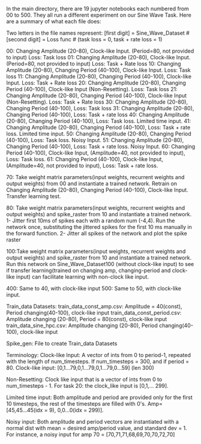 In the main directory, there are 19 jupyter notebooks each numbered from 00 to 500. They all run a different experiment on our Sine Wave Task. Here are a summary of what each file does:

Two letters in the file names represent:
[first digit] = Sine_Wave_Dataset #
[second digit] = Loss func # (task loss = 0, task + rate loss = 1)


00: Changing Amplitude (20-80), Clock-like Input. (Period=80, not provided to input) Loss: Task loss
01: Changing Amplitude (20-80), Clock-like Input. (Period=80, not provided to input) Loss: Task + Rate loss
10: Changing Amplitude (20-80), Changing Period (40-100), Clock-like Input. Loss: Task loss
11: Changing Amplitude (20-80), Changing Period (40-100), Clock-like Input. Loss: Task + Rate loss
20: Changing Amplitude (20-80), Changing Period (40-100), Clock-like Input (Non-Resetting). Loss: Task loss
21: Changing Amplitude (20-80), Changing Period (40-100), Clock-like Input (Non-Resetting). Loss: Task + Rate loss
30: Changing Amplitude (20-80), Changing Period (40-100), Loss: Task loss
31: Changing Amplitude (20-80), Changing Period (40-100), Loss: Task  + rate loss
40: Changing Amplitude (20-80), Changing Period (40-100), Loss: Task loss. Limited time input.
41: Changing Amplitude (20-80), Changing Period (40-100), Loss: Task + rate loss. Limited time input.
50: Changing Amplitude (20-80), Changing Period (40-100), Loss: Task loss. Noisy Input.
51: Changing Amplitude (20-80), Changing Period (40-100), Loss: Task + rate loss. Noisy Input.
60: Changing Period (40-100), Clock-like Input,  (Amplitude=40, not provided to input), Loss: Task loss. 
61: Changing Period (40-100), Clock-like Input,  (Amplitude=40, not provided to input), Loss: Task + rate loss.

70: Take weight matrix parameters(input weights, recurrent weights and output weights) from 00 and instantiate a trained network. Retrain on Changing Amplitude (20-80), Changing Period (40-100), Clock-like Input. Transfer learning test.

80: Take weight matrix parameters(input weights, recurrent weights and output weights) and spike_raster from 10 and instantiate a trained network. 
    1- Jitter first 10ms of spikes each with a random num (-4,4). Run the network once, substituting the jittered spikes for the first 10 ms manually in the forward function.
    2- Jitter all spikes of the network and plot the spike raster

100:Take weight matrix parameters(input weights, recurrent weights and output weights) and spike_raster from 10 and instantiate a trained network. Run this network on Sine_Wave_Dataset100 (without clock-like input) to see if transfer learning(trained on changing amp, changing-period and clock-like input) can facilitate learning with non-clock like input. 

400: Same to 40, with clock-like input
500: Same to 50, with clock-like input. 

Train_data Datasets:
train_data_const_amp.csv: Amplitude = 40(const), Period changing(40-100), clock-like input
train_data_const_period.csv: Amplitude changing (20-80), Period = 80(const), clock-like input
train_data_sine_hpc.csv:  Amplitude changing (20-80), Period changing(40-100), clock-like input

Spike_gen: File to create Train_data Datasets 

Terminology: 
Clock-like Input: A vector of ints from 0 to period-1, repeated with the length of num_timesteps. If num_timesteps = 300, and if period = 80. Clock-like input: [0,1...79,0,1...79,0,1...79,0...59] (len 300)

Non-Resetting: Clock like input that is a vector of ints from 0 to num_timesteps - 1. For task 20: the clock_like input is [0,1,... 299]. 

Limited time input: Both amplitude and period are provided only for the first 10 timesteps, the rest of the timesteps are filled with 0's. Amp= [45,45...45(idx = 9), 0,0...0(idx = 299)].

Noisy input: Both amplitude and period vectors are instantiated with a normal dist with mean = desired amp/period value, and standard dev = 1. For instance, a noisy input for amp 70 = [70,71,71,68,69,70,70,72,70]

